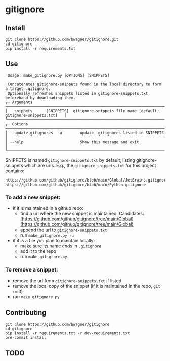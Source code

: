 # gitignore

## Install
```console
git clone https://github.com/bwagner/gitignore.git
cd gitignore
pip install -r requirements.txt
```

## Use
```console
 Usage: make_gitignore.py [OPTIONS] [SNIPPETS]

 Concatenates gitignore-snippets found in the local directory to form a target .gitignore.
 Optionally refreshes snippets listed in gitignore-snippets.txt beforehand by downloading them.
╭─ Arguments ──────────────────────────────────────────────────────────────────────────────────╮
│   snippets      [SNIPPETS]  gitignore-snippets file name [default: gitignore-snippets.txt]   │
╰──────────────────────────────────────────────────────────────────────────────────────────────╯
╭─ Options ────────────────────────────────────────────────────────────────────────────────────╮
│ --update-gitignores  -u        update .gitignores listed in SNIPPETS                         │
│ --help                         Show this message and exit.                                   │
╰──────────────────────────────────────────────────────────────────────────────────────────────╯
```
SNIPPETS is named `gitignore-snippets.txt` by default, listing gitignore-snippets which are
urls.
E.g., the `gitignore-snippets.txt` for this project contains:
```console
https://github.com/github/gitignore/blob/main/Global/JetBrains.gitignore
https://github.com/github/gitignore/blob/main/Python.gitignore
```

### To add a new snippet:
- if it is maintained in a github repo:
  - find a url where the new snippet is maintained. Candidates:
    [https://github.com/github/gitignore/tree/main/Global](https://github.com/github/gitignore/tree/main/Global)
  - append the url to `gitignore-snippets.txt`
  - run `make_gitignore.py -u`
- if it is a file you plan to maintain locally:
  - make sure its name ends in `.gitignore`
  - add it to the repo
  - run `make_gitignore.py`


### To remove a snippet:
- remove the url from `gitignore-snippets.txt` if listed
- remove the local copy of the snippet (if it is maintained
  in the repo, `git rm` it)
- run `make_gitignore.py`

## Contributing
```console
git clone https://github.com/bwagner/gitignore
cd gitignore
pip install -r requirements.txt -r dev-requirements.txt
pre-commit install
```

## TODO
